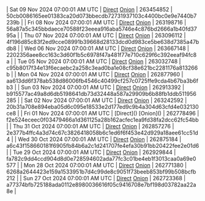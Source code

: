 | Sat 09 Nov 2024 07:00:01 AM UTC | [Direct](https://oshi.at/carL) [Onion](http://5ety7tpkim5me6eszuwcje7bmy25pbtrjtue7zkqqgziljwqy3rrikqd.onion/carL) | 263454852 | 50cb0086165ee01383ca20d073bbecdb72731937103c4400bc0e9e7440b7239b | 
| Fri 08 Nov 2024 07:00:01 AM UTC | [Direct](https://oshi.at/dwFM) [Onion](http://5ety7tpkim5me6eszuwcje7bmy25pbtrjtue7zkqqgziljwqy3rrikqd.onion/dwFM) | 263198716 | 56a87a5c345bbdaece70588f23eeea916aba5746e4c876bd2666a1b40fd3795a | 
| Thu 07 Nov 2024 07:00:01 AM UTC | [Direct](https://oshi.at/sFGs) [Onion](http://5ety7tpkim5me6eszuwcje7bmy25pbtrjtue7zkqqgziljwqy3rrikqd.onion/sFGs) | 263096112 | 4f196d85c83f2ed9cce08991b39668d28133dcd0d983ce5be638d7385a47bdb8 | 
| Wed 06 Nov 2024 07:00:01 AM UTC | [Direct](https://oshi.at/GaMAH) [Onion](http://5ety7tpkim5me6eszuwcje7bmy25pbtrjtue7zkqqgziljwqy3rrikqd.onion/GaMAH) | 263667148 | 2202356aee8cc163c3d60f1b5c6978f47a481f77e710c629f6c392eeaf94fc8a | 
| Tue 05 Nov 2024 07:00:01 AM UTC | [Direct](https://oshi.at/tNBK) [Onion](http://5ety7tpkim5me6eszuwcje7bmy25pbtrjtue7zkqqgziljwqy3rrikqd.onion/tNBK) | 263032748 | c95b8017f34e13f6ecaebc2a258c3ead0ba1e08cf38e621bc2281176a813266b | 
| Mon 04 Nov 2024 07:00:01 AM UTC | [Direct](https://oshi.at/jZPh) [Onion](http://5ety7tpkim5me6eszuwcje7bmy25pbtrjtue7zkqqgziljwqy3rrikqd.onion/jZPh) | 262877960 | aa613dd6f378ab538d86006fb4546c40499cf257c0725ffe9cda4b67ba3b6fb3 | 
| Sun 03 Nov 2024 07:00:01 AM UTC | [Direct](https://oshi.at/bgSA) [Onion](http://5ety7tpkim5me6eszuwcje7bmy25pbtrjtue7zkqqgziljwqy3rrikqd.onion/bgSA) | 262913392 | b915577ac49a8d6db5198641db73d32448a587a29909b6b88fb1ddb511956285 | 
| Sat 02 Nov 2024 07:00:01 AM UTC | [Direct](https://oshi.at/aGWB) [Onion](http://5ety7tpkim5me6eszuwcje7bmy25pbtrjtue7zkqqgziljwqy3rrikqd.onion/aGWB) | 263242592 | 20b31a708e894eba05d6c095e18533e2d177ed9c9b4a304d63cfd4e032130ce8 | 
| Fri 01 Nov 2024 07:00:01 AM UTC | [Direct](</body></html>) [Onion](</body></html>) | 262778496 | f2e524eceec0f03479466a1d361125a28b162acfec1ea9fd38fa2dcc62fc54bb | 
| Thu 31 Oct 2024 07:00:01 AM UTC | [Direct](https://oshi.at/MiEJ) [Onion](http://5ety7tpkim5me6eszuwcje7bmy25pbtrjtue7zkqqgziljwqy3rrikqd.onion/MiEJ) | 262857276 | 2e377b4ffc4a3d74c67c3826418058b6c1ed6f6f453e42d929a18aee61cc51d4 | 
| Wed 30 Oct 2024 07:00:01 AM UTC | [Direct](https://oshi.at/hZhE) [Onion](http://5ety7tpkim5me6eszuwcje7bmy25pbtrjtue7zkqqgziljwqy3rrikqd.onion/hZhE) | 262875184 | a6c43f158660181f6905fb84b6a2c1d241707fe4efa30b91bb20422fee2e01d6 | 
| Tue 29 Oct 2024 07:00:01 AM UTC | [Direct](https://oshi.at/LTPW) [Onion](http://5ety7tpkim5me6eszuwcje7bmy25pbtrjtue7zkqqgziljwqy3rrikqd.onion/LTPW) | 262929844 | fa782c9dd4ccd904d8d0e728594602ada77fc3c01be4eb1f3013caa0a69e0577 | 
| Mon 28 Oct 2024 07:00:01 AM UTC | [Direct](https://oshi.at/JDPz) [Onion](http://5ety7tpkim5me6eszuwcje7bmy25pbtrjtue7zkqqgziljwqy3rrikqd.onion/JDPz) | 262771380 | 6268a2644423e159a1533951b7d4c99de8c9051f73beeb853bf99b508bcfb212 | 
| Sun 27 Oct 2024 07:00:01 AM UTC | [Direct](https://oshi.at/NpKg) [Onion](http://5ety7tpkim5me6eszuwcje7bmy25pbtrjtue7zkqqgziljwqy3rrikqd.onion/NpKg) | 262723368 | a77374bfb725188ada0112e8980036616f05c9416708e7bf198d03782aa22a8e | 
